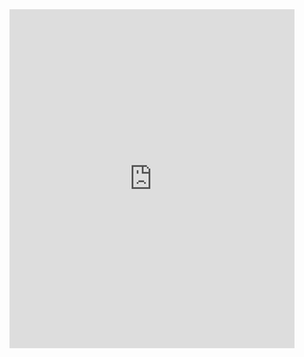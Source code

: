 <iframe src='https://view.officeapps.live.com/op/embed.aspx?src=[https://github.com/ccaballeroh/IntroPython/blob/master/slides/07.pptx]' width='100%' height='600px' frameborder='0'>

